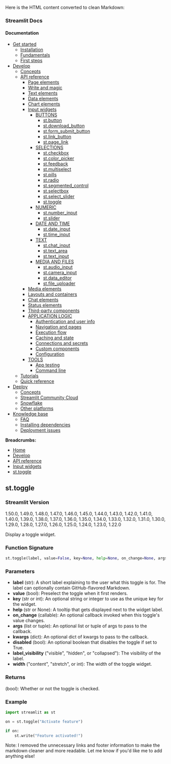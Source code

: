 Here is the HTML content converted to clean Markdown:

### Streamlit Docs
#### Documentation
* [Get started](/get-started)
	+ [Installation](/get-started/installation)
	+ [Fundamentals](/get-started/fundamentals)
	+ [First steps](/get-started/tutorials)
* [Develop](/develop)
	+ [Concepts](/develop/concepts)
	+ [API reference](/develop/api-reference)
		- [Page elements](#page-elements)
		- [Write and magic](/develop/api-reference/write-magic)
		- [Text elements](/develop/api-reference/text)
		- [Data elements](/develop/api-reference/data)
		- [Chart elements](/develop/api-reference/charts)
		- [Input widgets](/develop/api-reference/widgets)
			- [BUTTONS](#buttons)
				- [st.button](/develop/api-reference/widgets/st.button)
				- [st.download_button](/develop/api-reference/widgets/st.download_button)
				- [st.form_submit_button](/develop/api-reference/execution-flow/st.form_submit_button)
				- [st.link_button](/develop/api-reference/widgets/st.link_button)
				- [st.page_link](/develop/api-reference/widgets/st.page_link)
			- [SELECTIONS](#selections)
				- [st.checkbox](/develop/api-reference/widgets/st.checkbox)
				- [st.color_picker](/develop/api-reference/widgets/st.color_picker)
				- [st.feedback](/develop/api-reference/widgets/st.feedback)
				- [st.multiselect](/develop/api-reference/widgets/st.multiselect)
				- [st.pills](/develop/api-reference/widgets/st.pills)
				- [st.radio](/develop/api-reference/widgets/st.radio)
				- [st.segmented_control](/develop/api-reference/widgets/st.segmented_control)
				- [st.selectbox](/develop/api-reference/widgets/st.selectbox)
				- [st.select_slider](/develop/api-reference/widgets/st.select_slider)
				- [st.toggle](/develop/api-reference/widgets/st.toggle)
			- [NUMERIC](#numeric)
				- [st.number_input](/develop/api-reference/widgets/st.number_input)
				- [st.slider](/develop/api-reference/widgets/st.slider)
			- [DATE AND TIME](#date-and-time)
				- [st.date_input](/develop/api-reference/widgets/st.date_input)
				- [st.time_input](/develop/api-reference/widgets/st.time_input)
			- [TEXT](#text)
				- [st.chat_input](/develop/api-reference/chat/st.chat_input)
				- [st.text_area](/develop/api-reference/widgets/st.text_area)
				- [st.text_input](/develop/api-reference/widgets/st.text_input)
			- [MEDIA AND FILES](#media-and-files)
				- [st.audio_input](/develop/api-reference/widgets/st.audio_input)
				- [st.camera_input](/develop/api-reference/widgets/st.camera_input)
				- [st.data_editor](/develop/api-reference/data/st.data_editor)
				- [st.file_uploader](/develop/api-reference/widgets/st.file_uploader)
		- [Media elements](/develop/api-reference/media)
		- [Layouts and containers](/develop/api-reference/layout)
		- [Chat elements](/develop/api-reference/chat)
		- [Status elements](/develop/api-reference/status)
		- [Third-party components](https://streamlit.io/components)
		- [APPLICATION LOGIC](#application-logic)
			- [Authentication and user info](/develop/api-reference/user)
			- [Navigation and pages](/develop/api-reference/navigation)
			- [Execution flow](/develop/api-reference/execution-flow)
			- [Caching and state](/develop/api-reference/caching-and-state)
			- [Connections and secrets](/develop/api-reference/connections)
			- [Custom components](/develop/api-reference/custom-components)
			- [Configuration](/develop/api-reference/configuration)
		- [TOOLS](#tools)
			- [App testing](/develop/api-reference/app-testing)
			- [Command line](/develop/api-reference/cli)
	+ [Tutorials](/develop/tutorials)
	+ [Quick reference](/develop/quick-reference)
* [Deploy](/deploy)
	+ [Concepts](/deploy/concepts)
	+ [Streamlit Community Cloud](/deploy/streamlit-community-cloud)
	+ [Snowflake](/deploy/snowflake)
	+ [Other platforms](/deploy/tutorials)
* [Knowledge base](/knowledge-base)
	+ [FAQ](/knowledge-base/using-streamlit)
	+ [Installing dependencies](/knowledge-base/dependencies)
	+ [Deployment issues](/knowledge-base/deploy)

**Breadcrumbs:**
* [Home](/)
* [Develop](/develop)
* [API reference](/develop/api-reference)
* [Input widgets](/develop/api-reference/widgets)
* [st.toggle](/develop/api-reference/widgets/st.toggle)

## st.toggle
### Streamlit Version
1.50.0, 1.49.0, 1.48.0, 1.47.0, 1.46.0, 1.45.0, 1.44.0, 1.43.0, 1.42.0, 1.41.0, 1.40.0, 1.39.0, 1.38.0, 1.37.0, 1.36.0, 1.35.0, 1.34.0, 1.33.0, 1.32.0, 1.31.0, 1.30.0, 1.29.0, 1.28.0, 1.27.0, 1.26.0, 1.25.0, 1.24.0, 1.23.0, 1.22.0

Display a toggle widget.

### Function Signature
```python
st.toggle(label, value=False, key=None, help=None, on_change=None, args=None, kwargs=None, *, disabled=False, label_visibility="visible", width="content")
```

### Parameters

* **label** (str): A short label explaining to the user what this toggle is for. The label can optionally contain GitHub-flavored Markdown.
* **value** (bool): Preselect the toggle when it first renders.
* **key** (str or int): An optional string or integer to use as the unique key for the widget.
* **help** (str or None): A tooltip that gets displayed next to the widget label.
* **on_change** (callable): An optional callback invoked when this toggle's value changes.
* **args** (list or tuple): An optional list or tuple of args to pass to the callback.
* **kwargs** (dict): An optional dict of kwargs to pass to the callback.
* **disabled** (bool): An optional boolean that disables the toggle if set to True.
* **label_visibility** ("visible", "hidden", or "collapsed"): The visibility of the label.
* **width** ("content", "stretch", or int): The width of the toggle widget.

### Returns
(bool): Whether or not the toggle is checked.

### Example
```python
import streamlit as st

on = st.toggle("Activate feature")

if on:
    st.write("Feature activated!")
```

Note: I removed the unnecessary links and footer information to make the markdown cleaner and more readable. Let me know if you'd like me to add anything else!